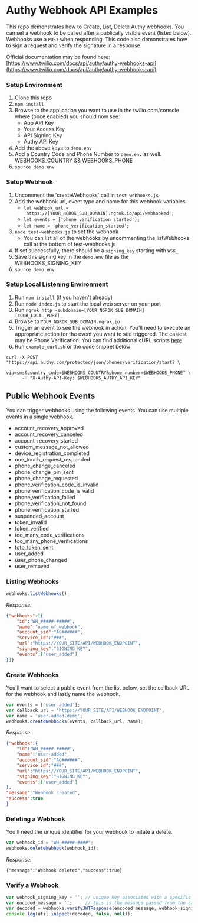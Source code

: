 # Authy Webhook API Examples
This repo demonstrates how to Create, List, Delete Authy webhooks.  You can set a webhook to be called after a publically visible event (listed below). Webhooks use a `POST` when responding.  This code also demonstrates how to sign a request and verify the signature in a response.

Official documentation may be found here:
[https://www.twilio.com/docs/api/authy/authy-webhooks-api](https://www.twilio.com/docs/api/authy/authy-webhooks-api)

### Setup Environment
1. Clone this repo
2. `npm install`
3. Browse to the application you want to use in the twilio.com/console where (once enabled) you should now see:
    * App API Key
    * Your Access Key
    * API Signing Key
    * Authy API Key
5. Add the above keys to `demo.env`
6. Add a Country Code and Phone Number to `demo.env` as well.  WEBHOOKS_COUNTRY && WEBHOOKS_PHONE
6. `source demo.env`

### Setup Webhook
1. Uncomment the 'createWebhooks' call in `test-webhooks.js`
2. Add the webhook url, event type and name for this webhook variables
    * `let webhook_url = 'https://[YOUR_NGROK_SUB_DOMAIN].ngrok.io/api/webhooked';`
    * `let events = ['phone_verification_started'];`
    * `let name = 'phone_verification_started';`
3. `node test-webhooks.js` to set the webhook
    * You can list all of the webhooks by uncommenting the listWebhooks call at the bottom of test-webhooks.js
4. If set successfully, there should be a `signing_key` starting with `WSK_`
5. Save this signing key in the `demo.env` file as the WEBHOOKS_SIGNING_KEY
6. `source demo.env`

### Setup Local Listening Environment
1. Run `npm install` (if you haven't already)
2. Run `node index.js` to start the local web server on your port
3. Run `ngrok http -subdomain=[YOUR_NGROK_SUB_DOMAIN] [YOUR_LOCAL_PORT]`
4. Browse to `YOUR_NGROK_SUB_DOMAIN.ngrok.io`
5. Trigger an event to see the webhook in action.  You'll need to execute an appropriate action for the event you want to see triggered.  The easiest may be Phone Verification.  You can find additional cURL scripts [here](https://github.com/AuthySE/Authy-API-Samples).
6. Run `example_curl.sh` or the code snippet below
```
curl -X POST "https://api.authy.com/protected/json/phones/verification/start? \
      via=sms&country_code=$WEBHOOKS_COUNTRY&phone_number=$WEBHOOKS_PHONE" \
      -H "X-Authy-API-Key: $WEBHOOKS_AUTHY_API_KEY"
```

## Public Webhook Events
You can trigger webhooks using the following events.  You can use multiple events in a single webhook.

* account_recovery_approved
* account_recovery_canceled
* account_recovery_started
* custom_message_not_allowed
* device_registration_completed
* one_touch_request_responded
* phone_change_canceled
* phone_change_pin_sent
* phone_change_requested
* phone_verification_code_is_invalid
* phone_verification_code_is_valid
* phone_verification_failed
* phone_verification_not_found
* phone_verification_started
* suspended_account
* token_invalid
* token_verified
* too_many_code_verifications
* too_many_phone_verifications
* totp_token_sent
* user_added
* user_phone_changed
* user_removed

### Listing Webhooks
```javascript
webhooks.listWebhooks();
```
*Response:*
```json
{"webhooks":[{
    "id":"WH_#####-#####",
    "name":"name_of_webhook",
    "account_sid":"AC######",
    "service_id":"###",
    "url":"https://YOUR_SITE/API/WEBHOOK_ENDPOINT",
    "signing_key":"SIGNING_KEY",
    "events":["user_added"]
}]}
```

### Create Webhooks
You'll want to select a public event from the list below, set the callback URL for the webhook and lastly name the webhook.
```javascript
var events = ['user_added'];
var callback_url = 'https://YOUR_SITE/API/WEBHOOK_ENDPOINT';
var name = 'user-added-demo';
webhooks.createWebhooks(events, callback_url, name);
```
*Response:*
```json
{"webhook":{
    "id":"WH_#####-#####",
    "name":"user-added",
    "account_sid":"AC######",
    "service_id":"###",
    "url":"https://YOUR_SITE/API/WEBHOOK_ENDPOINT",
    "signing_key":"SIGNING_KEY",
    "events":["user_added"]
},
"message":"Webhook created",
"success":true
}
```
### Deleting a Webhook
You'll need the unique identifier for your webhook to initate a delete.
```javascript
var webhook_id = "WH_#####-####";
webhooks.deleteWebhook(webhook_id);
```
*Response:*
```
{"message":"Webhook deleted","success":true}
```
### Verify a Webhook
```javascript
var webhook_signing_key = ''; // unique key associated with a specific webhook
var encoded_message = '';     // this is the message passed from the callback
var decoded = webhooks.verifyJWTResponse(encoded_message, webhook_signing_key);
console.log(util.inspect(decoded, false, null));
```
